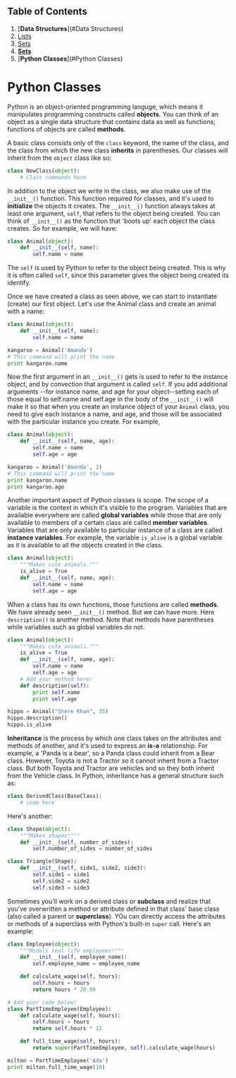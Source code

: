 ## Table of Contents

1. [__Data Structures__](#Data Structures)
 1. [Lists](#Lists)
 2. [Sets](#Sets)
2. [__Sets__](#Sets)
3. [__Python Classes__](#Python Classes)





# Python Classes

Python is an object-oriented programming languge, which means it manipulates programming constructs called **objects**. You can think of an object as a single data structure that contains data as well as functions; functions of objects are called **methods**.

A basic class consists only of the `class` keyword, the name of the class, and the class from which the new class **inherits** in parentheses. Our classes will inherit from the `object` class like so:

```python
class NewClass(object):
    # Class commands here
```

In addition to the object we write in the class, we also make use of the `__init__()` function. This function required for classes, and it's used to **initialize** the objects it creates. The `__init__()` function always takes at least one argument, `self`, that refers to the object being created. You can think of `__init__()` as the function that 'boots up' each object the class creates. So for example, we will have:

```python
class Animal(object):
    def __init__(self, name):
        self.name = name
```
The `self` is used by Python to refer to the object being created. This is why it is often called `self`, since this parameter gives the object being created its identify.

Once we have created a class as seen above, we can start to instantiate (create) our first object. Let's use the Animal class and create an animal with a name:

```python
class Animal(object):
    def __init__(self, name):
        self.name = name

kangaroo = Animal('Amanda')
# This command will print the name
print kangaroo.name
```
Now the first argument in an `__init__()` gets is used to refer to the instance object, and by convection that argument is called `self`. If you add additional arguments --for instance name, and age for your object--setting each of those equal to self.name and self.age in the body of the `__init__()` will make it so that when you create an instance object of your `Animal` class, you need to give each instance a name, and age, and those will be associated with the particular instance you create. For example,

```python
class Animal(object):
    def __init__(self, name, age):
        self.name = name
        self.age = age

kangaroo = Animal('Amanda', 2)
# This command will print the name
print kangaroo.name
print kangaroo.age
```

Another important aspect of Python classes is scope. The scope of a variable is the context in which it's visible to the program. Variables that are available everywhere are called **global variables** while those that are only available to members of a certain class are called **member variables**. Variables that are only available to particular instance of a class are called **instance variables**. For example, the variable `is_alive` is a global variable as it is available to all the objects created in the class.

```python
class Animal(object):
    """Makes cute animals."""
    is_alive = True
    def __init__(self, name, age):
        self.name = name
        self.age = age
```

When a class has its own functions, those functions are called **methods**. We have already seen `__init__()` method. But we can have more. Here `description()` is another method. Note that methods have parentheses while variables such as global variables do not.

```python
class Animal(object):
    """Makes cute animals."""
    is_alive = True
    def __init__(self, name, age):
        self.name = name
        self.age = age
    # Add your method here!
    def description(self):
        print self.name
        print self.age

hippo = Animal("Shere Khan", 35)
hippo.description()
hippo.is_alive
```

**Inheritance** is the process by which one class takes on the attributes and methods of another, and it's used to express an **is-a** relationship. For example, a 'Panda is a bear', so a Panda class could inherit from a Bear class. However, Toyota is not a Tractor so it cannot inherit from a Tractor class. But both Toyota and Tractor are vehicles and so they both inherit from the Vehicle class. In Python, inheritance has a general structure such as:

```python
class DerivedClass(BaseClass):
    # code here
```

Here's another:

```python
class Shape(object):
    """Makes shapes!"""
    def __init__(self, number_of_sides):
        self.number_of_sides = number_of_sides

class Triangle(Shape):
    def __init__(self, side1, side2, side3):
        self.side1 = side1
        self.side2 = side2
        self.side3 = side3
```

Sometimes you'll work on a derived class or **subclass** and realize that you've overwritten a method or attribute defined in that class' base class (also called a parent or **superclass**). YOu can directly access the attributes or methods of a superclass with Python's built-in `super` call. Here's an example:

```python
class Employee(object):
    """Models real-life employees!"""
    def __init__(self, employee_name):
        self.employee_name = employee_name

    def calculate_wage(self, hours):
        self.hours = hours
        return hours * 20.00

# Add your code below!
class PartTimeEmployee(Employee):
    def calculate_wage(self, hours):
        self.hours = hours
        return self.hours * 12

    def full_time_wage(self, hours):
        return super(PartTimeEmployee, self).calculate_wage(hours)

milton = PartTimeEmployee('Ada')
print milton.full_time_wage(10)
```